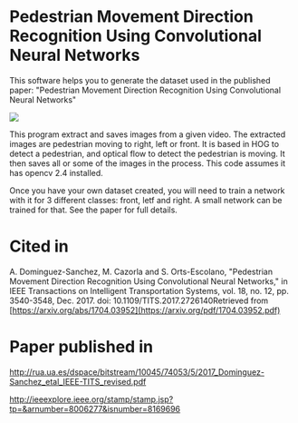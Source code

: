 # Pedestrian Movement Direction Recognition Using Convolutional Neural Networks
This software helps you to generate the dataset used in the published paper: "Pedestrian Movement Direction Recognition Using Convolutional Neural Networks"

<img src="https://github.com/alexdominguez09/pedestrian_direction/blob/master/dataset_diagram.png">


This program extract and saves images from a given video.
The extracted images are pedestrian moving to right, left or front.
It is based in HOG to detect a pedestrian, and optical flow to detect the pedestrian is moving.
It then saves all or some of the images in the process.
This code assumes it has opencv 2.4 installed.

Once you have your own dataset created, you will need to train a network with it for 3 different classes: front, letf and right. A small network can be trained for that. See the paper for full details.

# Cited in
A. Dominguez-Sanchez, M. Cazorla and S. Orts-Escolano, "Pedestrian Movement Direction Recognition Using Convolutional Neural Networks," in IEEE Transactions on Intelligent Transportation Systems, vol. 18, no. 12, pp. 3540-3548, Dec. 2017.
doi: 10.1109/TITS.2017.2726140Retrieved from [https://arxiv.org/abs/1704.03952](https://arxiv.org/pdf/1704.03952.pdf)

# Paper published in

http://rua.ua.es/dspace/bitstream/10045/74053/5/2017_Dominguez-Sanchez_etal_IEEE-TITS_revised.pdf

http://ieeexplore.ieee.org/stamp/stamp.jsp?tp=&arnumber=8006277&isnumber=8169696
